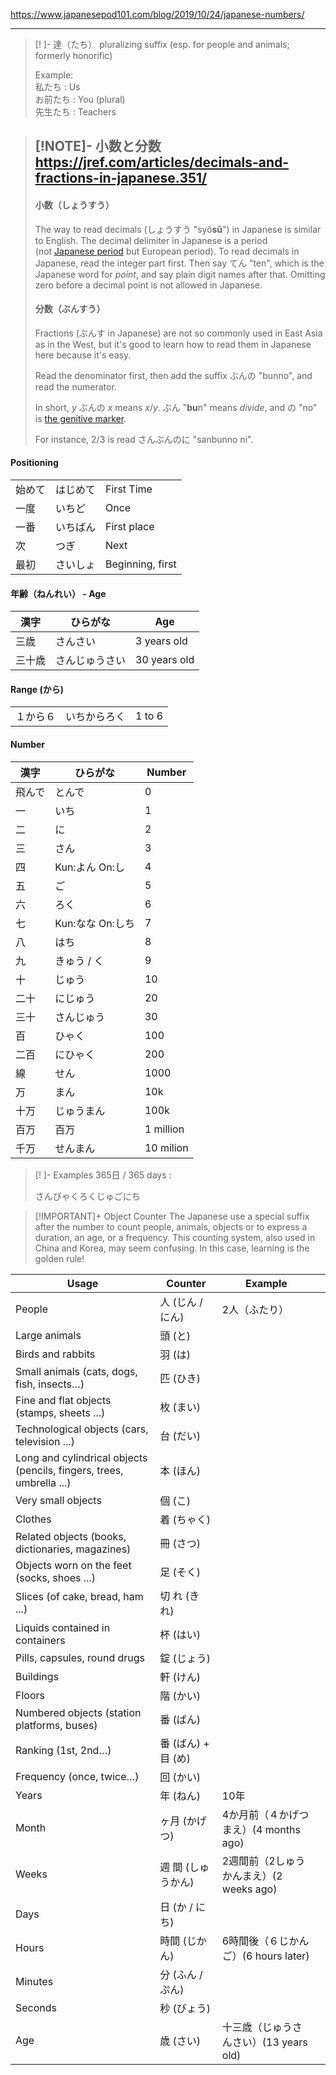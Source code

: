 https://www.japanesepod101.com/blog/2019/10/24/japanese-numbers/



---

>[! ]- 達（たち）
>pluralizing suffix (esp. for people and animals; formerly honorific)​
>
>Example:\
>私たち : Us\
>お前たち : You (plural)\
>先生たち : Teachers

> [!NOTE]- 小数と分数
> https://jref.com/articles/decimals-and-fractions-in-japanese.351/
> ---
> #### 小数（しょうすう）
> The way to read decimals (しょうすう "syô**sû**") in Japanese is similar to English. 
> The decimal delimiter in Japanese is a period (not [Japanese period](https://jref.com/articles/punctuation.347/) but European period). To read decimals in 
> Japanese, read the integer part first. 
> Then say てん "ten", which is the Japanese word for _point_, and say plain digit names after that. Omitting zero before a decimal point is not allowed in Japanese.
> 
> #### 分数（ぶんすう）
> Fractions (ぶんす in Japanese) are not so commonly used in East Asia as in the West, but it's good to learn how to read them in Japanese here because it's easy. 
> 
> Read the denominator first, then add the suffix ぶんの "bunno", and read the numerator.
> 
> In short, _y_ ぶんの _x_ means _x_/_y_. ぶん "**bu**n" means _divide_, and の "no" is [the genitive marker](https://jref.com/articles/counters.350/). 
> 
> For instance, 2/3 is read さんぶんのに "sanbunno ni".

#### Positioning
|  |  |  |
| ---- | ---- | ---- |
| 始めて | はじめて | First Time |
| 一度 | いちど | Once |
| 一番 | いちばん | First place |
| 次 | つぎ | Next |
| 最初 | さいしょ | Beginning, first |

#### 年齢（ねんれい） - Age

| 漢字 | ひらがな | Age |
| --- | --- | --- |
| 三歳 | さんさい | 3 years old |
| 三十歳 | さんじゅうさい | 30 years old |

#### Range (から)
|  |  |  |
| ---- | ---- | ---- |
| １から６ | いちからろく | 1 to 6 |

#### Number
| 漢字  | ひらがな         | Number    |
| --- | ------------ | --------- |
| 飛んで | とんで          | 0         |
| 一　  | いち           | 1         |
| 二　  | に            | 2         |
| 三　  | さん           | 3         |
| 四　  | Kun:よん On:し  | 4         |
| 五　  | ご            | 5         |
| 六　  | ろく           | 6         |
| 七　  | Kun:なな On:しち | 7         |
| 八　  | はち           | 8         |
| 九　  | きゅう / く      | 9         |
| 十　  | じゅう          | 10        |
| 二十  | にじゅう         | 20        |
| 三十  | さんじゅう        | 30        |
| 百   | ひゃく          | 100       |
| 二百  | にひゃく         | 200       |
| 線   | せん           | 1000      |
| 万   | まん           | 10k       |
| 十万  | じゅうまん        | 100k      |
| 百万  | 百万           | 1 million |
| 千万  | せんまん         | 10 milion |

> [! ]- Examples
> 365日 /  365 days : 
> 
> さんびゃくろくじゅごにち


> [!IMPORTANT]+ Object Counter
> The Japanese use a special suffix after the number to count people, animals, objects or to express a duration, an age, or a frequency. This counting system, also used in China and Korea, may seem confusing. In this case, learning is the golden rule!   

| Usage                                                                | Counter        | Example                     |     |
| -------------------------------------------------------------------- | -------------- | --------------------------- | --- |
| People                                                               | 人 (じん / にん)    | 2人（ふたり）                     |     |
| Large animals                                                        | 頭 (と)          |                             |     |
| Birds and rabbits                                                    | 羽 (は)          |                             |     |
| Small animals (cats, dogs, fish, insects…)                           | 匹 (ひき)         |                             |     |
| Fine and flat objects (stamps, sheets ...)                           | 枚 (まい)         |                             |     |
| Technological objects (cars, television ...)                         | 台 (だい)         |                             |     |
| Long and cylindrical objects (pencils, fingers, trees, umbrella ...) | 本 (ほん)         |                             |     |
| Very small objects                                                   | 個 (こ)          |                             |     |
| Clothes                                                              | 着 (ちゃく)        |                             |     |
| Related objects (books, dictionaries, magazines)                     | 冊 (さつ)         |                             |     |
| Objects worn on the feet (socks, shoes ...)                          | 足 (そく)         |                             |     |
| Slices (of cake, bread, ham ...)                                     | 切 れ (きれ)       |                             |     |
| Liquids contained in containers                                      | 杯 (はい)         |                             |     |
| Pills, capsules, round drugs                                         | 錠 (じょう)        |                             |     |
| Buildings                                                            | 軒 (けん)         |                             |     |
| Floors                                                               | 階 (かい)         |                             |     |
| Numbered objects (station platforms, buses)                          | 番 (ばん)         |                             |     |
| Ranking (1st, 2nd…)                                                  | 番 (ばん) + 目 (め) |                             |     |
| Frequency (once, twice…)                                             | 回 (かい)         |                             |     |
| Years                                                                | 年 (ねん)         | 10年                         |     |
| Month                                                                | ヶ月 (かげつ)       | 4か月前（４かげつまえ）(4 months ago)  |     |
| Weeks                                                                | 週 間 (しゅうかん)    | 2週間前（2しゅうかんまえ）(2 weeks ago) |     |
| Days                                                                 | 日 (か / にち)     |                             |     |
| Hours                                                                | 時間 (じかん)       | 6時間後（６じかんご）(6 hours later)  |     |
| Minutes                                                              | 分 (ふん / ぷん)    |                             |     |
| Seconds                                                              | 秒 (びょう)        |                             |     |
| Age                                                                  | 歳 (さい)         | 十三歳（じゅうさんさい）(13 years old)  |     |
